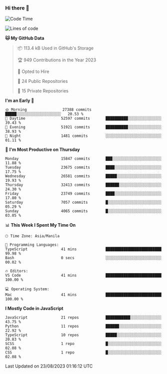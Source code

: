 ### Hi there 👋

<!--START_SECTION:waka-->
![Code Time](http://img.shields.io/badge/Code%20Time-358%20hrs%204%20mins-blue)

![Lines of code](https://img.shields.io/badge/From%20Hello%20World%20I%27ve%20Written-58.4%20million%20lines%20of%20code-blue)

**🐱 My GitHub Data** 

> 📦 113.4 kB Used in GitHub's Storage 
 > 
> 🏆 949 Contributions in the Year 2023
 > 
> 💼 Opted to Hire
 > 
> 📜 24 Public Repositories 
 > 
> 🔑 15 Private Repositories 
 > 
**I'm an Early 🐤** 

```text
🌞 Morning                27388 commits       █████░░░░░░░░░░░░░░░░░░░░   20.53 % 
🌆 Daytime                52597 commits       ██████████░░░░░░░░░░░░░░░   39.43 % 
🌃 Evening                51921 commits       ██████████░░░░░░░░░░░░░░░   38.93 % 
🌙 Night                  1481 commits        ░░░░░░░░░░░░░░░░░░░░░░░░░   01.11 % 
```
📅 **I'm Most Productive on Thursday** 

```text
Monday                   15847 commits       ███░░░░░░░░░░░░░░░░░░░░░░   11.88 % 
Tuesday                  23675 commits       ████░░░░░░░░░░░░░░░░░░░░░   17.75 % 
Wednesday                26581 commits       █████░░░░░░░░░░░░░░░░░░░░   19.93 % 
Thursday                 32413 commits       ██████░░░░░░░░░░░░░░░░░░░   24.30 % 
Friday                   23749 commits       ████░░░░░░░░░░░░░░░░░░░░░   17.80 % 
Saturday                 7057 commits        █░░░░░░░░░░░░░░░░░░░░░░░░   05.29 % 
Sunday                   4065 commits        █░░░░░░░░░░░░░░░░░░░░░░░░   03.05 % 
```


📊 **This Week I Spent My Time On** 

```text
🕑︎ Time Zone: Asia/Manila

💬 Programming Languages: 
TypeScript               41 mins             █████████████████████████   99.98 % 
Bash                     0 secs              ░░░░░░░░░░░░░░░░░░░░░░░░░   00.02 % 

🔥 Editors: 
VS Code                  41 mins             █████████████████████████   100.00 % 

💻 Operating System: 
Mac                      41 mins             █████████████████████████   100.00 % 
```

**I Mostly Code in JavaScript** 

```text
JavaScript               21 repos            ███████████░░░░░░░░░░░░░░   43.75 % 
Python                   11 repos            ██████░░░░░░░░░░░░░░░░░░░   22.92 % 
TypeScript               10 repos            █████░░░░░░░░░░░░░░░░░░░░   20.83 % 
SCSS                     1 repo              █░░░░░░░░░░░░░░░░░░░░░░░░   02.08 % 
CSS                      1 repo              █░░░░░░░░░░░░░░░░░░░░░░░░   02.08 % 
```




 Last Updated on 23/08/2023 01:16:12 UTC
<!--END_SECTION:waka-->
